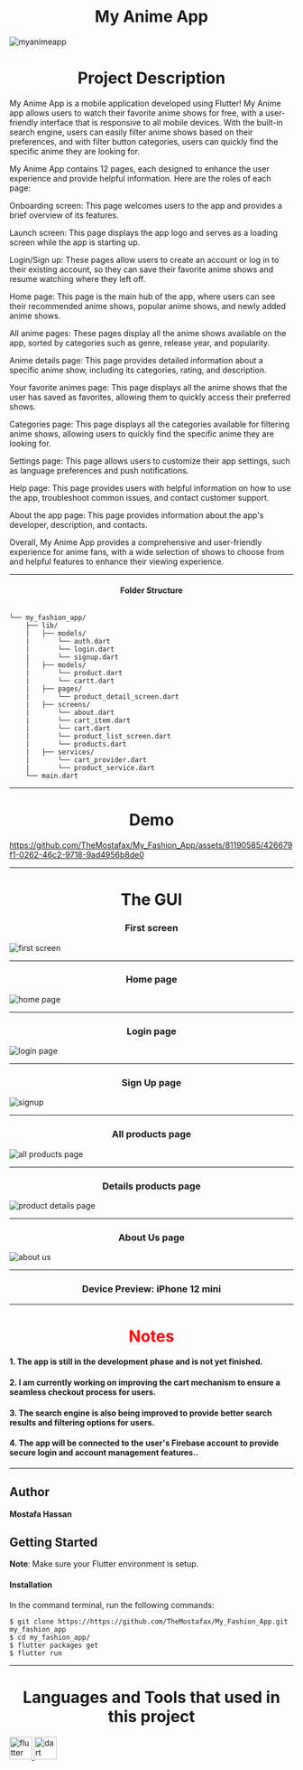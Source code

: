 <h1 align="center">My Anime App</h1>
<p align="center">
  
![myanimeapp](https://github.com/TheMostafax/My_Anime_App/assets/81190585/22c52210-dfb1-4eff-b07c-d07d431111cb)


</p>

<h1 align="center">Project Description </h1>

My Anime App is a mobile application developed using Flutter! My Anime app allows users to watch their favorite anime shows for free, with a user-friendly interface that is responsive to all mobile devices. With the built-in search engine, users can easily filter anime shows based on their preferences, and with filter button categories, users can quickly find the specific anime they are looking for.

My Anime App contains 12 pages, each designed to enhance the user experience and provide helpful information. Here are the roles of each page:

Onboarding screen: This page welcomes users to the app and provides a brief overview of its features.

Launch screen: This page displays the app logo and serves as a loading screen while the app is starting up.

Login/Sign up: These pages allow users to create an account or log in to their existing account, so they can save their favorite anime shows and resume watching where they left off.

Home page: This page is the main hub of the app, where users can see their recommended anime shows, popular anime shows, and newly added anime shows.

All anime pages: These pages display all the anime shows available on the app, sorted by categories such as genre, release year, and popularity.

Anime details page: This page provides detailed information about a specific anime show, including its categories, rating, and description.

Your favorite animes page: This page displays all the anime shows that the user has saved as favorites, allowing them to quickly access their preferred shows.

Categories page: This page displays all the categories available for filtering anime shows, allowing users to quickly find the specific anime they are looking for.

Settings page: This page allows users to customize their app settings, such as language preferences and push notifications.

Help page: This page provides users with helpful information on how to use the app, troubleshoot common issues, and contact customer support.

About the app page: This page provides information about the app's developer, description, and contacts.

Overall, My Anime App provides a comprehensive and user-friendly experience for anime fans, with a wide selection of shows to choose from and helpful features to enhance their viewing experience.


<hr>

<h4 align="center">Folder Structure</h4>

```

└── my_fashion_app/
    ├── lib/
    |   ├── models/
    |       └── auth.dart
    |       └── login.dart
    |       └── signup.dart
    │   ├── models/
    |       └── product.dart
    |       └── cartt.dart
    |   ├── pages/
    |       └── product_detail_screen.dart
    |   ├── screens/
    |       └── about.dart
    |       └── cart_item.dart
    |       └── cart.dart
    |       └── product_list_screen.dart
    |       └── products.dart
    |   ├── services/
    |       └── cart_provider.dart
    |       └── product_service.dart
    └── main.dart

```

<hr>

<h1 align="center">Demo</h1>



https://github.com/TheMostafax/My_Fashion_App/assets/81190585/426679f1-0262-46c2-9718-9ad4956b8de0



<hr>


<h1 align="center">The GUI</h1>


<h3 align="center">First screen</h3>


![first screen](https://github.com/TheMostafax/My_Fashion_App/assets/81190585/16ed0799-72ed-4936-9a2a-13f41102ba91)



<hr>

<h3 align="center">Home page</h3>


![home page](https://github.com/TheMostafax/My_Fashion_App/assets/81190585/ace4ab44-9d82-4cce-b8e9-a451ff61bf51)



<hr>

<h3 align="center">Login page</h3>


![login page](https://github.com/TheMostafax/My_Fashion_App/assets/81190585/90eddb6a-fec1-4253-98ef-59abc8b9750d)



<hr>

<h3 align="center">Sign Up page</h3>

![signup](https://github.com/TheMostafax/My_Fashion_App/assets/81190585/7d4deed0-c72b-4ad3-9792-b8249bd8c4ce)



<hr>


<h3 align="center">All products page</h3>


![all products page](https://github.com/TheMostafax/My_Fashion_App/assets/81190585/3233af47-b88c-411f-abb3-b706b6bf8e19)


<hr>

<h3 align="center">Details products page</h3>


![product details page](https://github.com/TheMostafax/My_Fashion_App/assets/81190585/1af2aa45-ce49-419c-b8bf-9b72d34c01b4)


<hr>

<h3 align="center">About Us page</h3>


![about us](https://github.com/TheMostafax/My_Fashion_App/assets/81190585/d0ec30b1-7b67-4098-ac53-a5f45b79e0f1)


<hr>

<h3 align="center">Device Preview: iPhone 12 mini </h3>


<hr>


<h1 align="center" style="color:red;">Notes</h1>
<h4 align="left">1. The app is still in the development phase and is not yet finished.</h4>
<h4 align="left">2. I am currently working on improving the cart mechanism to ensure a seamless checkout process for users.</h4>
<h4 align="left">3. The search engine is also being improved to provide better search results and filtering options for users.</h4>
<h4 align="left">4. The app will be connected to the user's Firebase account to provide secure login and account management features..</h4>

<hr>

## Author
**Mostafa Hassan**

## Getting Started

**Note**: Make sure your Flutter environment is setup.
#### Installation

In the command terminal, run the following commands:

    $ git clone https://https://github.com/TheMostafax/My_Fashion_App.git my_fashion_app
    $ cd my_fashion_app/
    $ flutter packages get
    $ flutter run
    
<hr>
<h1 align="center">Languages and Tools that used in this project</h1>
<a href="https://flutter.dev" target="_blank" rel="noreferrer"> <img src="https://www.vectorlogo.zone/logos/flutterio/flutterio-icon.svg" alt="flutter" width="40" height="40"/> </a><a href="https://dart.dev" target="_blank" rel="noreferrer"> <img src="https://www.vectorlogo.zone/logos/dartlang/dartlang-icon.svg" alt="dart" width="40" height="40"/> </a>
